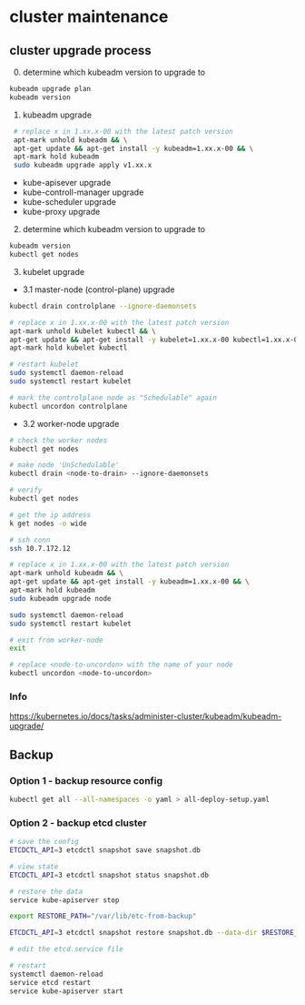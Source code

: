 # cluster maintenance

## cluster upgrade process
0. determine which kubeadm version to upgrade to

```bash
kubeadm upgrade plan
kubeadm version
```

1. kubeadm upgrade
```bash
 # replace x in 1.xx.x-00 with the latest patch version
 apt-mark unhold kubeadm && \
 apt-get update && apt-get install -y kubeadm=1.xx.x-00 && \
 apt-mark hold kubeadm
 sudo kubeadm upgrade apply v1.xx.x
```
- kube-apisever upgrade
- kube-controll-manager upgrade
- kube-scheduler upgrade
- kube-proxy upgrade
2. determine which kubeadm version to upgrade to

```bash
kubeadm version
kubectl get nodes
```

3. kubelet upgrade
- 3.1 master-node (control-plane) upgrade
```bash
kubectl drain controlplane --ignore-daemonsets

# replace x in 1.xx.x-00 with the latest patch version
apt-mark unhold kubelet kubectl && \
apt-get update && apt-get install -y kubelet=1.xx.x-00 kubectl=1.xx.x-00 && \
apt-mark hold kubelet kubectl

# restart kubelet
sudo systemctl daemon-reload
sudo systemctl restart kubelet

# mark the controlplane node as "Schedulable" again
kubectl uncordon controlplane

```
- 3.2 worker-node upgrade
```bash
# check the worker nodes
kubectl get nodes

# make node 'UnSchedulable'
kubectl drain <node-to-drain> --ignore-daemonsets

# verify
kubectl get nodes

# get the ip address
k get nodes -o wide

# ssh conn
ssh 10.7.172.12

# replace x in 1.xx.x-00 with the latest patch version
apt-mark unhold kubeadm && \
apt-get update && apt-get install -y kubeadm=1.xx.x-00 && \
apt-mark hold kubeadm
sudo kubeadm upgrade node

sudo systemctl daemon-reload
sudo systemctl restart kubelet

# exit from worker-node
exit

# replace <node-to-uncordon> with the name of your node
kubectl uncordon <node-to-uncordon>

```

### Info
https://kubernetes.io/docs/tasks/administer-cluster/kubeadm/kubeadm-upgrade/



## Backup

### Option 1 - backup resource config
```bash
kubectl get all --all-namespaces -o yaml > all-deploy-setup.yaml
```

### Option 2 - backup etcd cluster
```bash
# save the config
ETCDCTL_API=3 etcdctl snapshot save snapshot.db

# view state
ETCDCTL_API=3 etcdctl snapshot status snapshot.db

# restore the data
service kube-apiserver stop

export RESTORE_PATH="/var/lib/etc-from-backup"

ETCDCTL_API=3 etcdctl snapshot restore snapshot.db --data-dir $RESTORE_PATH

# edit the etcd.service file

# restart
systemctl daemon-reload
service etcd restart
service kube-apiserver start

```